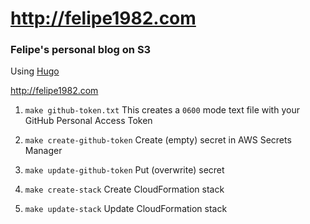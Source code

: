 # http://felipe1982.com

### Felipe's personal blog on S3

Using [Hugo]

http://felipe1982.com

[Hugo]:https://gohugo.io

1.  `make github-token.txt`
This creates a `0600` mode text file with your GitHub Personal Access Token

2.  `make create-github-token`
Create (empty) secret in AWS Secrets Manager

3.  `make update-github-token`
Put (overwrite) secret

4.  `make create-stack`
Create CloudFormation stack

5.  `make update-stack`
Update CloudFormation stack
